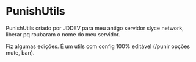 # PunishUtils

PunishUtils criado por JDDEV para meu antigo servidor slyce network, liberar pq roubaram o nome do meu servidor.

Fiz algumas edições.
É um utils com config 100% editável (/punir opções mute, ban).
